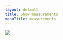 ```yaml
---
layout: default
title: Show measurements
menuTitle: measurements
---
```


![](/images/glyph/measurements.png)
